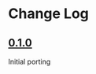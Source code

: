 # Change Log

## [0.1.0]
Initial porting

[0.1.0]: https://github.com/phan2tom/the-recycler-react/releases/tag/0.1.0
